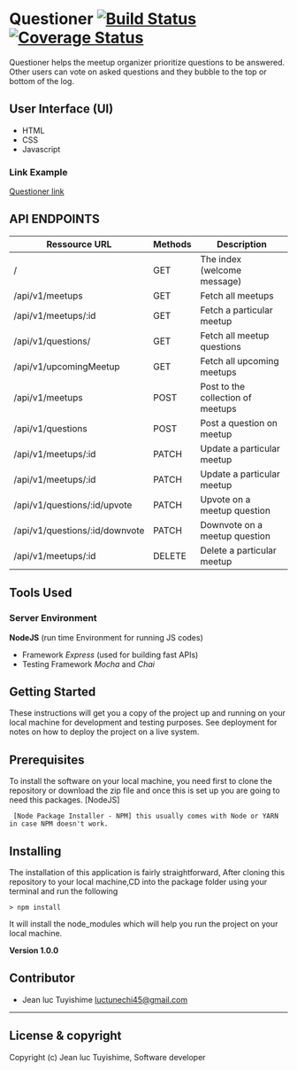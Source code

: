 # Questioner  [![Build Status](https://travis-ci.org/luc-tuyishime/Questioner.svg?branch=develop)](https://travis-ci.org/luc-tuyishime/Questioner) [![Coverage Status](https://coveralls.io/repos/github/luc-tuyishime/Questioner/badge.svg?branch=develop)](https://coveralls.io/github/luc-tuyishime/Questioner?branch=develop)
Questioner​​ helps the meetup organizer prioritize questions to be answered. Other users can vote on asked questions and they bubble to the top or bottom of the log.


## User Interface (UI)
* HTML
* CSS
* Javascript

### Link Example
[Questioner link](https://luc-tuyishime.github.io/Questioner/)

## API ENDPOINTS

| Ressource URL | Methods  | Description  |
| ------- | --- | --- |
| / | GET | The index (welcome message) |
| /api/v1/meetups | GET | Fetch all meetups |
| /api/v1/meetups/:id | GET | Fetch a particular meetup |
| /api/v1/questions/ | GET | Fetch all meetup questions  |
| /api/v1/upcomingMeetup | GET | Fetch all upcoming meetups |
| /api/v1/meetups | POST | Post to the collection of meetups |
| /api/v1/questions | POST | Post a question on meetup |
| /api/v1/meetups/:id | PATCH | Update a particular meetup |
| /api/v1/meetups/:id | PATCH | Update a particular meetup |
| /api/v1/questions/:id/upvote | PATCH | Upvote on a meetup question |
| /api/v1/questions/:id/downvote  | PATCH | Downvote on a meetup question |
| /api/v1/meetups/:id | DELETE | Delete a particular meetup |

## Tools Used

### Server Environment
 **NodeJS** (run time Environment for running JS codes)
* Framework
 *Express* (used for building fast APIs)
 * Testing Framework
 *Mocha* and *Chai*

## Getting Started
These instructions will get you a copy of the project up and running on your local machine for development and testing purposes. See deployment for notes on how to deploy the project on a live system.

## Prerequisites
To install the software on your local machine, you need first to clone the repository or download the zip file and once this is set up you are going to need this packages. [NodeJS]

```
 [Node Package Installer - NPM] this usually comes with Node or YARN in case NPM doesn't work.
```

## Installing
The installation of this application is fairly straightforward, After cloning this repository to your local machine,CD into the package folder using your terminal and run the following

```
> npm install
```
It will install the node_modules which will help you run the project on your local machine.

**Version 1.0.0**

## Contributor
- Jean luc Tuyishime <luctunechi45@gmail.com>

---

## License & copyright
Copyright (c) Jean luc Tuyishime, Software developer
